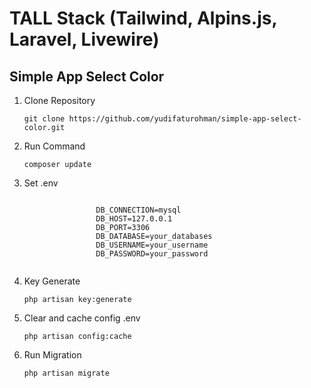 # TALL Stack (Tailwind, Alpins.js, Laravel, Livewire)
## Simple App Select Color
<ol>
    <li>
        Clone Repository
        <p><code>git clone https://github.com/yudifaturohman/simple-app-select-color.git</code></p>
    </li>
    <li>
        Run Command
        <p><code>composer update</code></p>
    </li>
    <li>
        Set .env
        <p>
            <code>
                DB_CONNECTION=mysql
                DB_HOST=127.0.0.1
                DB_PORT=3306
                DB_DATABASE=your_databases
                DB_USERNAME=your_username
                DB_PASSWORD=your_password
          </code>
        </p>
    </li>
    <li>
        Key Generate
        <p><code>php artisan key:generate</code></p>
    </li>
    <li>
        Clear and cache config .env
        <p><code>php artisan config:cache</code></p>
    </li>
    <li>
       Run Migration
        <p><code>php artisan migrate</code></p>
    </li>
</ol>
